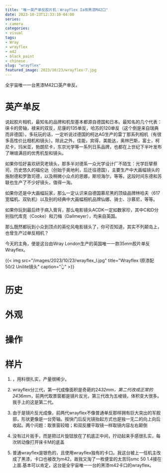 ```yaml
---
title: "唯一英产单反胶片机：Wrayflex Ia改黑漆M42口"
date: 2023-10-23T12:33:10-04:00
series:
- camera
categories:
- visual
tags:
- Wray
- wrayflex
- m42
- black_paint
- chinese
slug: "wrayflex"
featured_image: 2023/10/23/wrayflex-7.jpg
---
```


全宇宙唯一一台黑漆M42口英产单反。
<!--more-->

# 英产单反

说起胶片相机，最知名的品牌和机型基本都源自德国和日本。最知名的几个代表：徕卡的旁轴，禄来的双反，尼康的135单反，哈苏的120单反（这个倒是来自瑞典而非德国）。多玩玩的话，一定听说过德国的柯达AG生产的雷丁那系列相机（有很多高性价比相机和镜头）。除此之外，佳能，宾得，美能达，奥林巴斯，富士，柯尼卡，玛米亚，勃朗尼卡，东京光学等一系列日系品牌，也都在上世纪下半叶发布了琳琅满目的优秀机型和镜头。

如果你恰好喜欢研究老镜头，那多半对德系一众光学设计厂不陌生：光学巨擘蔡司，历史悠久的福伦达（创始于奥地利，后迁往德国），主要生产中大画幅镜头的施耐德和罗敦司德，以及稍微小众点的恩娜，斯坦海尔，等等。这段时间东德和苏联也生产了不少好镜头，值得一淘。

如果你还是中大画幅玩家，那么一定认识来自德国慕尼黑的顶级品牌林哈夫（617宽幅机、双轨机）以及别的经典中大画幅相机品牌仙娜、骑士、沙慕尼，等等。

如果你玩到最后终于病入膏肓，那么电影镜头ACDK一定如数家珍，其中C和D分别指代库克（Cooke）和刀梅（Dallmeyer），均来自英国。

那么既然都玩到小众到顶点的英伦风电影镜头了，你可否知道，其实不列颠岛上，也曾生产过单反相机？

今天的主角，便是这台由Wray London生产的英国唯一一款35mm胶片单反Wrayflex。

{{< img src="/images/2023/10/23/wrayflex_I.jpg" title="Wrayflex I原漆配50/2 Unilite镜头" caption="👆" >}}


# 历史



# 外观

# 操作

# 样片

1. ，用料很扎实，产量很稀少。


2. wrayflex分三代，第一代成像面积是奇葩的24*32mm，第二代改成正常的24*36mm，前两代取景窗都是镜片反光，第三代改为五棱镜，体积变大很多。我手上的这是第二代。


3. 由于是镜片反光成像，前两代wrayflex不像普通单反那样拥有巨大突出的军舰部，形状更像是一台旁轴。按快门后反光镜抬起方式也是独一无二的向上向后收起。两个问题：取景窗较暗；和双反腰平取镜一样取镜内容左右颠倒


4. 没有过片扳手，而是把过片旋钮放在了机底正中间，拧动起来手感很扎实，每次转动像打开徕卡M的底盖


5. 普通wrayflex是银色的，且使用wrayflex独有的卡口。我这台被上一任机主改成了黑漆，卡口也被改为m42。故我又淘了一枚便宜的太苦玛smc 50 1.4接在上面.基本可以肯定，这台是全宇宙唯一一台的黑漆m42卡口的wrayflex。